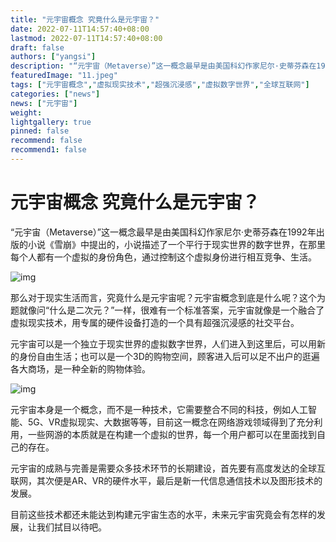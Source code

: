 ```yaml
---
title: "元宇宙概念 究竟什么是元宇宙？"
date: 2022-07-11T14:57:40+08:00
lastmod: 2022-07-11T14:57:40+08:00
draft: false
authors: ["yangsi"]
description: "“元宇宙（Metaverse）”这一概念最早是由美国科幻作家尼尔·史蒂芬森在1992年出版的小说《雪崩》中提出的，小说描述了一个平行于现实世界的数字世界，在那里每个人都有一个虚拟的身份角色，通过控制这个虚拟身份进行相互竞争、生活。"
featuredImage: "11.jpeg"
tags: ["元宇宙概念","虚拟现实技术","超强沉浸感","虚拟数字世界","全球互联网"]
categories: ["news"]
news: ["元宇宙"]
weight: 
lightgallery: true
pinned: false
recommend: false
recommend1: false
---
```


# 元宇宙概念 究竟什么是元宇宙？

“元宇宙（Metaverse）”这一概念最早是由美国科幻作家尼尔·史蒂芬森在1992年出版的小说《雪崩》中提出的，小说描述了一个平行于现实世界的数字世界，在那里每个人都有一个虚拟的身份角色，通过控制这个虚拟身份进行相互竞争、生活。

![img](https://p1.itc.cn/q_70/images01/20220708/13c7661b3e7a4b9e8c18ec654463557a.jpeg)

那么对于现实生活而言，究竟什么是元宇宙呢？元宇宙概念到底是什么呢？这个为题就像问“什么是二次元？”一样，很难有一个标准答案，元宇宙就像是一个融合了虚拟现实技术，用专属的硬件设备打造的一个具有超强沉浸感的社交平台。

元宇宙可以是一个独立于现实世界的虚拟数字世界，人们进入到这里后，可以用新的身份自由生活；也可以是一个3D的购物空间，顾客进入后可以足不出户的逛遍各大商场，是一种全新的购物体验。

![img](https://p4.itc.cn/q_70/images01/20220708/24d4c7b052694a289fd12a0c5c420f9a.jpeg)

元宇宙本身是一个概念，而不是一种技术，它需要整合不同的科技，例如人工智能、5G、VR虚拟现实、大数据等等，目前这一概念在网络游戏领域得到了充分利用，一些网游的本质就是在构建一个虚拟的世界，每一个用户都可以在里面找到自己的存在。

元宇宙的成熟与完善是需要众多技术环节的长期建设，首先要有高度发达的全球互联网，其次便是AR、VR的硬件水平，最后是新一代信息通信技术以及图形技术的发展。

目前这些技术都还未能达到构建元宇宙生态的水平，未来元宇宙究竟会有怎样的发展，让我们拭目以待吧。